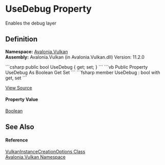 # UseDebug Property


Enables the debug layer



## Definition
**Namespace:** <a href="N_Avalonia_Vulkan">Avalonia.Vulkan</a>  
**Assembly:** Avalonia.Vulkan (in Avalonia.Vulkan.dll) Version: 11.2.0

<Tabs groupId="api-code-preview">
<TabItem value="csharp" label="C#">
```csharp
public bool UseDebug { get; set; }
```
</TabItem>
<TabItem value="vb" label="VB">
```vb
Public Property UseDebug As Boolean
	Get
	Set
```
</TabItem>
<TabItem value="fsharp" label="F#">
```fsharp
member UseDebug : bool with get, set
```
</TabItem>
</Tabs>



<a href="https://github.com/AvaloniaUI/Avalonia/tree/master/src/Avalonia.Vulkan/VulkanOptions.cs#L39" title="View the source code">View Source</a>



#### Property Value
<a href="https://learn.microsoft.com/dotnet/api/system.boolean" target="_blank" rel="noopener noreferrer">Boolean</a>

## See Also


#### Reference
<a href="T_Avalonia_Vulkan_VulkanInstanceCreationOptions">VulkanInstanceCreationOptions Class</a>  
<a href="N_Avalonia_Vulkan">Avalonia.Vulkan Namespace</a>  

